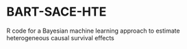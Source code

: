 # BART-SACE-HTE
R code for a Bayesian machine learning approach to estimate heterogeneous causal survival effects
